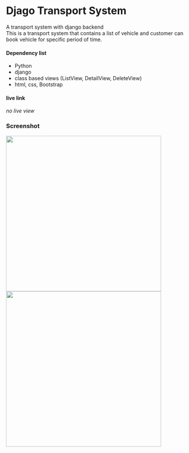 # Djago Transport System
A transport system with django backend <br>
This is a transport system that contains a list of vehicle and customer can book vehicle for specific period of time.
#### Dependency list

- Python
- django
- class based views (ListView, DetailView, DeleteView)
- html, css, Bootstrap

#### live link
_no live view_

### Screenshot
<!--- [![passenger-view.png](https://i.postimg.cc/1tjc0NLJ/passenger-view.png)](https://postimg.cc/S2cMkjQM) [![car-view.png](https://i.postimg.cc/RFFLnTbW/car-view.png)](https://postimg.cc/DW9X91hh) -->

<img src="https://i.postimg.cc/1tjc0NLJ/passenger-view.png" width="425"/> <img src="https://i.postimg.cc/RFFLnTbW/car-view.png" width="425"/> 
